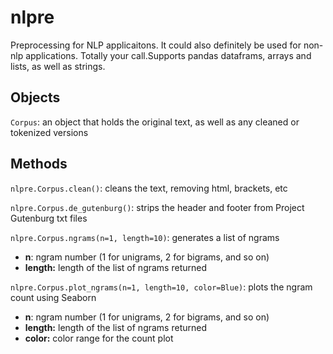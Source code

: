 # nlpre
Preprocessing for NLP applicaitons. It could also definitely be used for non-nlp applications. Totally your call.Supports pandas dataframs, arrays and lists, as well as strings.

## Objects
`Corpus`: an object that holds the original text, as well as any cleaned or tokenized versions

## Methods
`nlpre.Corpus.clean()`: cleans the text, removing html, brackets, etc

`nlpre.Corpus.de_gutenburg()`: strips the header and footer from Project Gutenburg txt files

`nlpre.Corpus.ngrams(n=1, length=10)`: generates a list of ngrams
- **n**: ngram number (1 for unigrams, 2 for bigrams, and so on)
- **length:** length of the list of ngrams returned

`nlpre.Corpus.plot_ngrams(n=1, length=10, color=Blue)`: plots the ngram count using Seaborn
- **n**: ngram number (1 for unigrams, 2 for bigrams, and so on)
- **length:** length of the list of ngrams returned
- **color:** color range for the count plot
